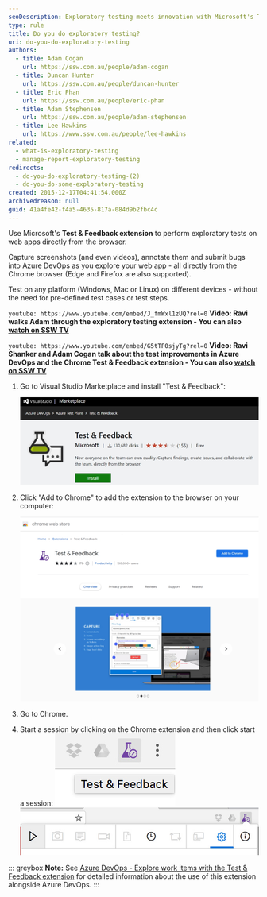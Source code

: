 ```yaml
---
seoDescription: Exploratory testing meets innovation with Microsoft's Test & Feedback extension, revolutionizing web app exploration and bug submission from Chrome browser.
type: rule
title: Do you do exploratory testing?
uri: do-you-do-exploratory-testing
authors:
  - title: Adam Cogan
    url: https://ssw.com.au/people/adam-cogan
  - title: Duncan Hunter
    url: https://ssw.com.au/people/duncan-hunter
  - title: Eric Phan
    url: https://ssw.com.au/people/eric-phan
  - title: Adam Stephensen
    url: https://ssw.com.au/people/adam-stephensen
  - title: Lee Hawkins
    url: https://www.ssw.com.au/people/lee-hawkins
related:
  - what-is-exploratory-testing
  - manage-report-exploratory-testing
redirects:
  - do-you-do-exploratory-testing-(2)
  - do-you-do-some-exploratory-testing
created: 2015-12-17T04:41:54.000Z
archivedreason: null
guid: 41a4fe42-f4a5-4635-817a-084d9b2fbc4c
---
```


Use Microsoft's **Test & Feedback extension** to perform exploratory tests on web apps directly from the browser.

Capture screenshots (and even videos), annotate them and submit bugs into Azure DevOps as you explore your web app - all directly from the Chrome browser (Edge and Firefox are also supported).

Test on any platform (Windows, Mac or Linux) on different devices - without the need for pre-defined test cases or test steps.

<!--endintro-->

`youtube: https://www.youtube.com/embed/J_fmWxl1zUQ?rel=0`
**Video: Ravi walks Adam through the exploratory testing extension - You can also [watch on SSW TV](http://tv.ssw.com/6664/exploratory-testing-extension-for-visual-studio-adam-cogans-interview-with-ravi-shanker)**

`youtube: https://www.youtube.com/embed/G5tTF0sjyTg?rel=0`
**Video: Ravi Shanker and Adam Cogan talk about the test improvements in Azure DevOps and the Chrome Test & Feedback extension - You can also [watch on SSW TV](https://tv.ssw.com/6873/vs-test-feedback-chrome-extension-with-product-owner-ravi-shanker-microsoft-seattle-2017)**

1. Go to Visual Studio Marketplace and install "Test & Feedback":

   ![Figure: Microsoft Test & Feedback (was Exploratory Testing) extension](test-feedback-extension-install.jpg)

2. Click "Add to Chrome" to add the extension to the browser on your computer:

   ![Figure: Chrome Web Store page for Test & Feedback extension](test-feedback-extension-add.jpg)

3. Go to Chrome.
4. Start a session by clicking on the Chrome extension and then click start a session:
   ![Figure: Chrome extension icon](exploratory-test-extension-icon.png) ![Figure: Test & Feedback "Start session" button](exploratory-test-extension-start.png)

::: greybox
**Note:** See [Azure DevOps - Explore work items with the Test & Feedback extension](https://docs.microsoft.com/en-us/azure/devops/test/explore-workitems-exploratory-testing) for detailed information about the use of this extension alongside Azure DevOps.
:::
